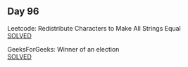 ## Day 96

Leetcode: Redistribute Characters to Make All Strings Equal     
[SOLVED](https://leetcode.com/problems/redistribute-characters-to-make-all-strings-equal/description/)

GeeksForGeeks: Winner of an election       
[SOLVED](https://www.geeksforgeeks.org/problems/winner-of-an-election-where-votes-are-represented-as-candidate-names-1587115621/1)